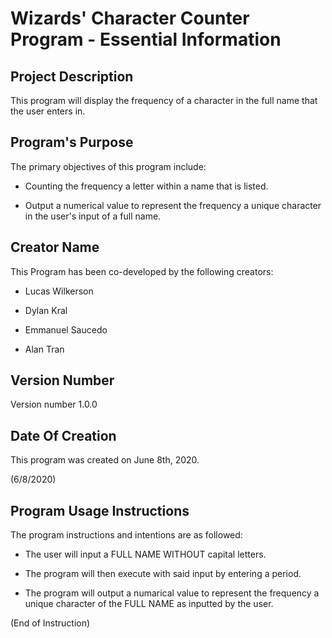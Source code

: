# Wizards' Character Counter Program - Essential Information

## Project Description
This program will display the frequency of a character in the full name that the user enters in.

## Program's Purpose
The primary objectives of this program include:

- Counting the frequency a letter within a name that is listed.

- Output a numerical value to represent the frequency a unique character in the user's input of a full name.

## Creator Name
This Program has been co-developed by the following creators:

- Lucas Wilkerson

- Dylan Kral

- Emmanuel Saucedo

- Alan Tran

## Version Number
Version number 1.0.0

## Date Of Creation
This program was created on June 8th, 2020.

(6/8/2020)

## Program Usage Instructions
The program instructions and intentions are as followed:

- The user will input a FULL NAME WITHOUT capital letters.

- The program will then execute with said input by entering a period.

- The program will output a numarical value to represent the frequency a unique character of the FULL NAME as inputted by the user.

(End of Instruction)
